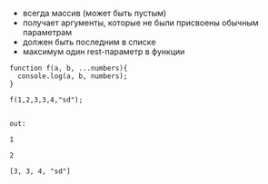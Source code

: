 

- всегда массив (может быть пустым)
- получает аргументы, которые не были присвоены обычным параметрам
- должен быть последним в списке
- максимум один rest-параметр в функции

```
function f(a, b, ...numbers){
  console.log(a, b, numbers);
}

f(1,2,3,3,4,"sd");


out:

1

2

[3, 3, 4, "sd"]
```
